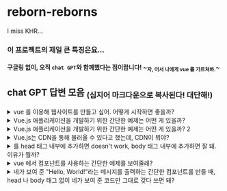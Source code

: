 # reborn-reborns
I miss KHR...

### 이 프로젝트의 제일 큰 특징은요...
#### 구글링 없이, 오직 `chat GPT`와 함께했다는 점이랍니다! ~<sub>자, 어서 나에게 vue 를 가르쳐봐.</sub>~

## chat GPT 답변 모음 <sub>(심지어 마크다운으로 복사된다! 대단해!)</sub>
<details>
<summary>vue 를 이용해 웹사이트를 만들고 싶어. 어떻게 시작하면 좋을까?</summary>
<div markdown="1">

<br>

Vue.js는 현재 가장 인기 있는 프론트엔드 프레임워크 중 하나입니다. Vue.js를 이용해 웹사이트를 만들기 위해서는 몇 가지 단계를 따라야 합니다.

1. Vue CLI 설치하기
Vue CLI는 Vue.js 애플리케이션을 만들고 관리하기 위한 공식 도구입니다. Vue CLI를 사용하면 프로젝트를 쉽게 설정하고 관리할 수 있습니다. Vue CLI를 설치하기 위해서는 Node.js가 필요합니다. Node.js를 먼저 설치한 후에 다음 명령어를 입력하여 Vue CLI를 설치하세요:

```bash
npm install -g @vue/cli
```

2. 새 Vue.js 프로젝트 생성하기
Vue CLI를 사용하여 새 Vue.js 프로젝트를 생성할 수 있습니다. 다음 명령어를 입력하여 새 프로젝트를 생성하세요:

```bash
vue create my-project
```

위 명령어를 실행하면 몇 가지 옵션을 선택하게 됩니다. 기본 설정을 그대로 사용하려면 Enter를 누르세요.

3. Vue.js 애플리케이션 개발하기
Vue.js 애플리케이션을 개발하기 위해서는 Vue.js 문법을 이해하고 HTML, CSS, JavaScript를 사용해야 합니다. Vue.js는 컴포넌트 기반 아키텍처를 사용하므로, 컴포넌트를 만들고 다른 컴포넌트와 조합하여 애플리케이션을 만듭니다.

4. Vue.js 애플리케이션 빌드하기
Vue.js 애플리케이션을 빌드하여 정적 파일로 만들 수 있습니다. 다음 명령어를 입력하여 애플리케이션을 빌드하세요:

```bash
npm run build
```

위 명령어를 실행하면 `dist` 폴더에 정적 파일이 생성됩니다.

이제 위 단계를 따라 Vue.js를 이용해 웹사이트를 만들어 보세요. Vue.js에 대한 자세한 정보는 Vue.js 공식문서를 참조하세요.
</div>
</details>

<details>
<summary>Vue.js 애플리케이션을 개발하기 위한 간단한 예제는 어떤 게 있을까?</summary>
<div markdown="1">

<br>

Vue.js로 간단한 애플리케이션을 개발하는 예제를 제공합니다. 이 예제는 Vue.js의 기본적인 문법과 기능을 소개하기에 좋습니다.

먼저, HTML 파일에서 Vue.js 라이브러리를 가져와야 합니다. 다음과 같이 코드를 추가하면 됩니다:

```html
<script src="https://cdn.jsdelivr.net/npm/vue/dist/vue.js"></script>
```

이제 Vue.js를 사용하여 간단한 리스트를 출력하는 애플리케이션을 만들어 보겠습니다. 아래 코드를 HTML 파일에 추가합니다:

```html
<div id="app">
  <ul>
    <li v-for="item in items">{{ item }}</li>
  </ul>
</div>
```

위 코드에서는 `v-for` 디렉티브를 사용하여 `items` 배열의 각 요소를 반복하며 리스트를 생성합니다. Vue.js에서 디렉티브는 HTML 태그의 속성처럼 사용되며, `v-for` 디렉티브는 배열을 반복하면서 리스트를 생성하는 데 사용됩니다.

이제 JavaScript 코드를 추가하여 `items` 배열을 정의하고 Vue 인스턴스를 생성합니다:

```html
<script>
  var app = new Vue({
    el: '#app',
    data: {
      items: ['apple', 'banana', 'orange']
    }
  })
</script>
```

위 코드에서는 Vue 인스턴스를 생성할 때 `el` 속성에 `#app`을, `data` 속성에 `items` 배열을 정의합니다. Vue.js에서 `el` 속성은 Vue 인스턴스가 적용될 요소를 지정하며, `data` 속성은 Vue 인스턴스의 데이터를 정의합니다.

이제 HTML 파일을 브라우저에서 열면 `apple`, `banana`, `orange`로 이루어진 리스트가 표시됩니다. 이 예제는 Vue.js를 사용하여 간단한 애플리케이션을 만드는 방법을 보여줍니다.
</div>
</details>

<details>
<summary>Vue.js 애플리케이션을 개발하기 위한 간단한 예제는 어떤 게 있을까? 2</summary>
<div markdown="1">

<br>
  
Vue.js 애플리케이션을 개발하는 방법에 대한 간단한 예제를 제공해 드리겠습니다. 

예제를 만들기 위해서는 먼저 Vue.js가 설치되어 있어야 합니다. Vue.js는 CDN을 통해 불러올 수 있으며, 또는 Vue CLI를 사용하여 개발환경을 구성할 수도 있습니다. 이 예제에서는 CDN을 통해 Vue.js를 불러오겠습니다.

```html
<!DOCTYPE html>
<html>
  <head>
    <title>Vue.js Example</title>
    <script src="https://cdn.jsdelivr.net/npm/vue"></script>
  </head>
  <body>
    <div id="app">
      <h1>{{ message }}</h1>
      <button v-on:click="reverseMessage">Reverse Message</button>
    </div>

    <script>
      var app = new Vue({
        el: '#app',
        data: {
          message: 'Hello, Vue!'
        },
        methods: {
          reverseMessage: function() {
            this.message = this.message.split('').reverse().join('')
          }
        }
      })
    </script>
  </body>
</html>
```

위 코드에서는 Vue 인스턴스를 생성하고, `el` 속성으로 HTML 요소를 지정합니다. Vue 인스턴스의 `data` 속성에는 `message` 변수를 추가하고, HTML에서 이 변수를 출력합니다. 이후 `methods` 속성을 이용하여 `reverseMessage` 함수를 정의하고, 이 함수를 버튼 클릭 이벤트에 연결합니다. 이 함수는 `message` 변수를 뒤집어 출력합니다.

이제 이 예제를 브라우저에서 열어보면 "Hello, Vue!"라는 문구가 출력되고, 버튼을 클릭하면 문자열이 뒤집혀 출력되는 것을 확인할 수 있습니다. 이처럼 Vue.js는 선언형 렌더링과 컴포넌트 기반 아키텍처를 이용하여 UI를 개발하는 것을 간단하게 만들어 줍니다.
</div>
</details>

<details>
<summary>Vue.js는 CDN을 통해 불러올 수 있다고 했는데, CDN이 뭐야?</summary>
<div markdown="1">

<br>
  
CDN은 Content Delivery Network의 약어로, 콘텐츠 전송 네트워크를 의미합니다. CDN은 인터넷 사용자가 콘텐츠에 빠르게 접근할 수 있도록 도와주는 기술입니다. 

CDN은 여러 개의 서버를 묶어 하나의 네트워크를 구성하고, 사용자가 콘텐츠에 접근할 때 가까운 서버에서 콘텐츠를 제공함으로써 더 빠른 접속 속도를 제공합니다. CDN은 인터넷의 대규모 트래픽과 콘텐츠 전송을 효율적으로 관리하며, 콘텐츠의 안정적인 전송과 로딩 속도를 향상시킵니다. 

Vue.js를 CDN을 통해 불러올 경우, Vue.js 파일을 서버에서 다운로드 받지 않고, CDN에서 불러오기 때문에 더 빠른 로딩 속도를 제공할 수 있습니다. Vue.js는 CDN을 통해 불러올 수 있는데, 다음과 같은 코드를 HTML 파일의 head 태그 내부에 추가하여 사용할 수 있습니다.

```html
<script src="https://cdn.jsdelivr.net/npm/vue"></script>
```

이렇게 CDN을 이용하면, Vue.js를 로컬에 설치하지 않아도 바로 개발에 사용할 수 있습니다. 하지만 CDN을 이용하는 경우에는, 인터넷 연결이 필요하며, Vue.js 버전 관리 및 의존성 처리가 다소 복잡해질 수 있습니다.
</div>
</details>

<details>
<summary><script src="https://cdn.jsdelivr.net/npm/vue"></script> 를 head 태그 내부에 추가하면 doesn't work, body 태그 내부에 추가하면 잘 돼. 이유가 뭘까? </summary>
<div markdown="1">

`<script>` 태그를 `<head>` 태그 내부에 추가하면, 브라우저가 Vue.js 라이브러리 파일을 로드하기 전에 Vue.js를 사용하는 코드가 실행될 가능성이 있습니다. 이는 Vue.js 라이브러리 파일이 아직 로드되지 않은 상태에서 Vue.js를 사용하려는 시도를 하게 되어, "Vue is not defined"와 같은 오류가 발생할 수 있습니다.

반면에 `<script>` 태그를 `<body>` 태그 내부에 추가하면, Vue.js 라이브러리 파일이 페이지의 모든 HTML 요소들이 로드된 이후에 로드되기 때문에 Vue.js를 사용하는 코드가 실행될 때 Vue.js 라이브러리 파일이 이미 로드된 상태에서 실행됩니다.

따라서 `<head>` 태그 내부에 Vue.js 라이브러리 파일을 추가할 때는, `defer`나 `async` 속성을 사용하여 Vue.js 라이브러리 파일이 로드되는 동안 Vue.js를 사용하는 코드의 실행을 지연시키거나, `<script>` 태그를 추가하는 순서를 Vue.js 라이브러리 파일이 먼저 로드되도록 변경해주어야 합니다. 하지만 이는 번거로울 뿐만 아니라 브라우저마다 지원하는 방식이 다를 수 있으므로, 보통은 `<body>` 태그 내부에 Vue.js 라이브러리 파일을 추가하여 사용합니다.
</div>
</details>

<details>
<summary>vue 에서 컴포넌트를 사용하는 간단한 예제를 보여줄래?</summary>
<div markdown="1">

<br>
  
네, 간단한 Vue.js 컴포넌트 예제를 보여드리겠습니다. 아래는 "Hello, World!"라는 메시지를 출력하는 간단한 컴포넌트입니다.

```html
<template>
  <div>
    <h1>{{ message }}</h1>
  </div>
</template>

<script>
export default {
  name: 'HelloWorld',
  data() {
    return {
      message: 'Hello, World!'
    };
  }
};
</script>
```

위 코드에서 `<template>` 태그는 HTML 템플릿을 작성하는 곳입니다. 이 예제에서는 `<h1>` 태그를 사용하여 "Hello, World!" 메시지를 출력합니다.

`<script>` 태그에서는 Vue.js 컴포넌트를 작성합니다. `name` 속성은 컴포넌트의 이름을 지정하는 곳입니다. `data()` 메소드에서는 `message` 변수를 초기화하고, 템플릿에서 사용할 수 있도록 데이터를 반환합니다.

이렇게 작성된 컴포넌트는 다른 Vue.js 애플리케이션에서 사용할 수 있습니다. 예를 들어, 다른 Vue.js 컴포넌트에서 `HelloWorld` 컴포넌트를 사용하려면 다음과 같이 작성할 수 있습니다.

```html
<template>
  <div>
    <HelloWorld />
  </div>
</template>

<script>
import HelloWorld from './HelloWorld.vue';

export default {
  name: 'App',
  components: {
    HelloWorld
  }
};
</script>
```

위 코드에서는 `HelloWorld` 컴포넌트를 다른 컴포넌트에서 사용하기 위해 `import` 구문으로 가져옵니다. 이후 `components` 속성에 `HelloWorld` 컴포넌트를 등록하고, 템플릿에서 `<HelloWorld />` 태그를 사용하여 컴포넌트를 출력합니다.
</div>
</details>
  
<details>
<summary>네가 보여 준 "Hello, World!"라는 메시지를 출력하는 간단한 컴포넌트를 만들 때, head 나 body 태그 없이 네가 보여 준 코드만 그대로 갖다 쓰면 돼?</summary>
<div markdown="1">

<br>

아니요, Vue.js 컴포넌트를 사용하기 위해서는 Vue.js 라이브러리를 먼저 로드해야 합니다. 일반적으로 Vue.js를 사용하기 위해서는 `<head>` 태그 안에서 Vue.js 라이브러리를 로드하도록 하는 것이 일반적입니다.

또한, Vue.js 컴포넌트를 정의하고 등록하는 코드는 `<body>` 태그 안에서 작성되어야 합니다. 그렇지 않으면 Vue.js가 컴포넌트를 인식하지 못하고 정상적으로 동작하지 않을 수 있습니다.

따라서, Vue.js 애플리케이션을 개발할 때에는 다음과 같이 HTML 파일의 구조를 작성하는 것이 일반적입니다.

```html
<!DOCTYPE html>
<html>
<head>
  <title>My Vue.js App</title>
  <script src="https://cdn.jsdelivr.net/npm/vue"></script>
</head>
<body>
  <div id="app">
    <!-- Vue.js 컴포넌트를 출력하는 영역 -->
  </div>

  <script>
    // Vue.js 컴포넌트를 정의하고 등록하는 코드
  </script>
</body>
</html>
```

위 코드에서는 `<head>` 태그 안에서 Vue.js 라이브러리를 로드하고, `<body>` 태그 안에서 Vue.js 컴포넌트를 출력하는 영역과 컴포넌트를 정의하고 등록하는 코드를 작성합니다.
</div>
</details>
